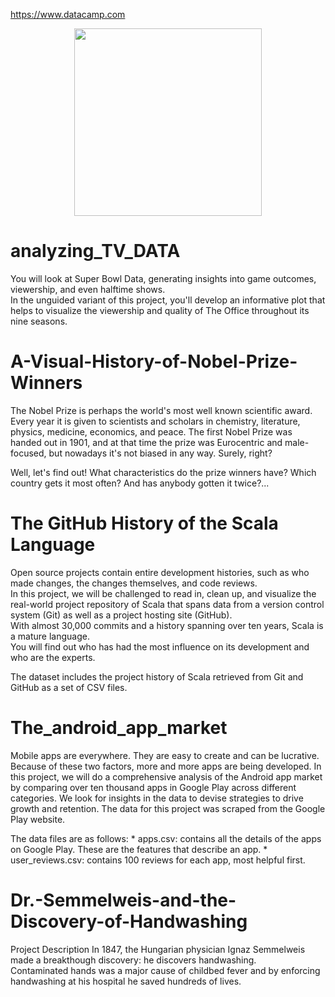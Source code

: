 https://www.datacamp.com
 
<p align="center"> 
<img src="https://cdn.datacamp.com/main-app/assets/brand/logos/DataCamp_Horizontal_RGB-d196011f63ebda76dc5c9772425cf9541b8639af842d5e5476ef10f2460ed1e4.png" width="300">
</p>


# analyzing_TV_DATA
You will look at Super Bowl Data, generating insights into game outcomes, viewership, and even halftime shows. </br>
In the unguided variant of this project, you'll develop an informative plot that helps to visualize the viewership and quality of The Office throughout its nine seasons.


# A-Visual-History-of-Nobel-Prize-Winners
The Nobel Prize is perhaps the world's most well known scientific award. Every year it is given to scientists and scholars in chemistry, literature, physics, medicine, economics, and peace. The first Nobel Prize was handed out in 1901, and at that time the prize was Eurocentric and male-focused, but nowadays it's not biased in any way. Surely, right?<br/>

Well, let's find out! What characteristics do the prize winners have? Which country gets it most often? And has anybody gotten it twice?...

# The GitHub History of the Scala Language
Open source projects contain entire development histories, such as who made changes, the changes themselves, and code reviews. </br>
In this project, we will be challenged to read in, clean up, and visualize the real-world project repository of Scala that spans data from a version control system (Git) as well as a project hosting site (GitHub). </br>
With almost 30,000 commits and a history spanning over ten years, Scala is a mature language. </br>
You will find out who has had the most influence on its development and who are the experts. </br>

The dataset includes the project history of Scala retrieved from Git and GitHub as a set of CSV files.

# The_android_app_market
<p>
Mobile apps are everywhere. They are easy to create and can be lucrative. Because of these two factors, more and more apps are being developed. In this project, we will do a comprehensive analysis of the Android app market by comparing over ten thousand apps in Google Play across different categories. We look for insights in the data to devise strategies to drive growth and retention. The data for this project was scraped from the Google Play website. 
</p>
The data files are as follows:
* apps.csv: contains all the details of the apps on Google Play. These are the features that describe an app.
* user_reviews.csv: contains 100 reviews for each app, most helpful first. 


# Dr.-Semmelweis-and-the-Discovery-of-Handwashing
 
Project Description
In 1847, the Hungarian physician Ignaz Semmelweis made a breakthough discovery: he discovers handwashing. </br>
Contaminated hands was a major cause of childbed fever and by enforcing handwashing at his hospital he saved hundreds of lives.
